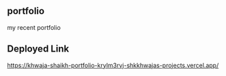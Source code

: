 ## portfolio
my recent portfolio

## Deployed Link
https://khwaja-shaikh-portfolio-krylm3rvj-shkkhwajas-projects.vercel.app/
